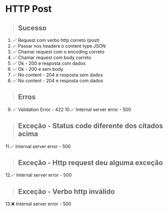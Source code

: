 # HTTP Post

> ## Sucesso
1. ✅ Request com verbo http correto (post)
2. ✅ Passar nos headers o content type JSON
3. ✅ Chamar request com o encoding correto
4. ✅ Chamar request com body correto
5. ✅ Ok - 200 e resposta com dados
6. ✅ Ok - 200 e sem body
7. ✅ No content - 204 e resposta sem dados
8. ✅ No content - 204 e resposta com dados

> ## Erros
9. ✅ Validation Error - 422
10.✅ Internal server error - 500

> ## Exceção - Status code diferente dos citados acima
11.✅ Internal server error - 500

> ## Exceção - Http request deu alguma exceção
12.✅ Internal server error - 500

> ## Exceção - Verbo http inválido
13.❌ Internal server error - 500